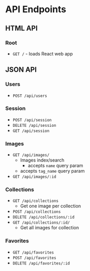 # API Endpoints

## HTML API

### Root

- `GET /` - loads React web app

## JSON API

### Users

- `POST /api/users`

### Session

- `POST /api/session`
- `DELETE /api/session`
- `GET /api/session`

### Images

- `GET /api/images/`
  - Images index/search
	- accepts `name` query param
  - accepts `tag_name` query param
- `GET /api/images/:id`

### Collections

- `GET /api/collections`
  - Get one image per collection
- `POST /api/collections`
- `DELETE /api/collections/:id`
- `GET /api/collections/:id/`
  - Get all images for collection

### Favorites

- `GET /api/favorites`
- `POST /api/favorites`
- `DELETE /api/favorites/:id`
